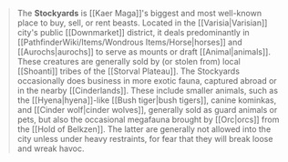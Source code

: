 > The **Stockyards** is [[Kaer Maga]]'s biggest and most well-known place to buy, sell, or rent beasts.  Located in the [[Varisia|Varisian]] city's public [[Downmarket]] district, it deals predominantly in [[PathfinderWiki/Items/Wondrous Items/Horse|horses]] and [[Aurochs|aurochs]] to serve as mounts or draft [[Animal|animals]].  These creatures are generally sold by (or stolen from) local [[Shoanti]] tribes of the [[Storval Plateau]]. The Stockyards occasionally does business in more exotic fauna, captured abroad or in the nearby [[Cinderlands]].  These include smaller animals, such as the [[Hyena|hyena]]-like [[Bush tiger|bush tigers]], canine kominkas, and [[Cinder wolf|cinder wolves]], generally sold as guard animals or pets, but also the occasional megafauna brought by [[Orc|orcs]] from the [[Hold of Belkzen]].  The latter are generally not allowed into the city unless under heavy restraints, for fear that they will break loose and wreak havoc.








